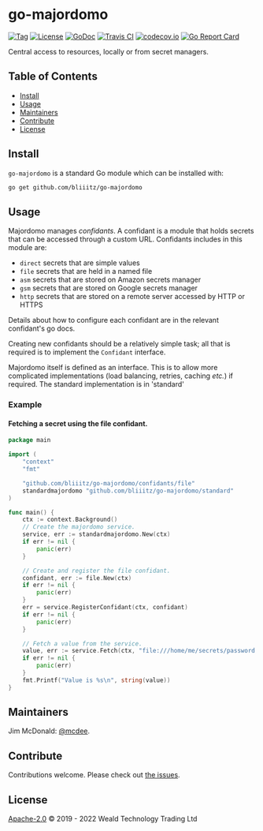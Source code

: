 # go-majordomo

[![Tag](https://img.shields.io/github/tag/wealdtech/go-majordomo.svg)](https://github.com/bliiitz/go-majordomo/releases/)
[![License](https://img.shields.io/github/license/wealdtech/go-majordomo.svg)](LICENSE)
[![GoDoc](https://godoc.org/github.com/bliiitz/go-majordomo?status.svg)](https://godoc.org/github.com/bliiitz/go-majordomo)
[![Travis CI](https://img.shields.io/travis/wealdtech/go-majordomo.svg)](https://travis-ci.org/wealdtech/go-majordomo)
[![codecov.io](https://img.shields.io/codecov/c/github/wealdtech/go-majordomo.svg)](https://codecov.io/github/wealdtech/go-majordomo)
[![Go Report Card](https://goreportcard.com/badge/github.com/bliiitz/go-majordomo)](https://goreportcard.com/report/github.com/bliiitz/go-majordomo)

Central access to resources, locally or from secret managers.


## Table of Contents

- [Install](#install)
- [Usage](#usage)
- [Maintainers](#maintainers)
- [Contribute](#contribute)
- [License](#license)

## Install

`go-majordomo` is a standard Go module which can be installed with:

```sh
go get github.com/bliiitz/go-majordomo
```

## Usage

Majordomo manages _confidants_.  A confidant is a module that holds secrets that can be accessed through a custom URL.  Confidants includes in this module are:
  - `direct` secrets that are simple values
  - `file` secrets that are held in a named file
  - `asm` secrets that are stored on Amazon secrets manager
  - `gsm` secrets that are stored on Google secrets manager
  - `http` secrets that are stored on a remote server accessed by HTTP or HTTPS

Details about how to configure each confidant are in the relevant confidant's go docs.

Creating new confidants should be a relatively simple task; all that is required is to implement the `Confidant` interface.

Majordomo itself is defined as an interface.  This is to allow more complicated implementations (load balancing, retries, caching _etc._) if required.  The standard implementation is in 'standard'

### Example

#### Fetching a secret using the file confidant.
```go
package main

import (
	"context"
	"fmt"

	"github.com/bliiitz/go-majordomo/confidants/file"
	standardmajordomo "github.com/bliiitz/go-majordomo/standard"
)

func main() {
	ctx := context.Background()
	// Create the majordomo service.
	service, err := standardmajordomo.New(ctx)
	if err != nil {
		panic(err)
	}

	// Create and register the file confidant.
	confidant, err := file.New(ctx)
	if err != nil {
		panic(err)
	}
	err = service.RegisterConfidant(ctx, confidant)
	if err != nil {
		panic(err)
	}

	// Fetch a value from the service.
	value, err := service.Fetch(ctx, "file:///home/me/secrets/password.txt")
	if err != nil {
		panic(err)
	}
	fmt.Printf("Value is %s\n", string(value))
}
```

## Maintainers

Jim McDonald: [@mcdee](https://github.com/mcdee).

## Contribute

Contributions welcome. Please check out [the issues](https://github.com/bliiitz/go-majordomo/issues).

## License

[Apache-2.0](LICENSE) © 2019 - 2022 Weald Technology Trading Ltd
